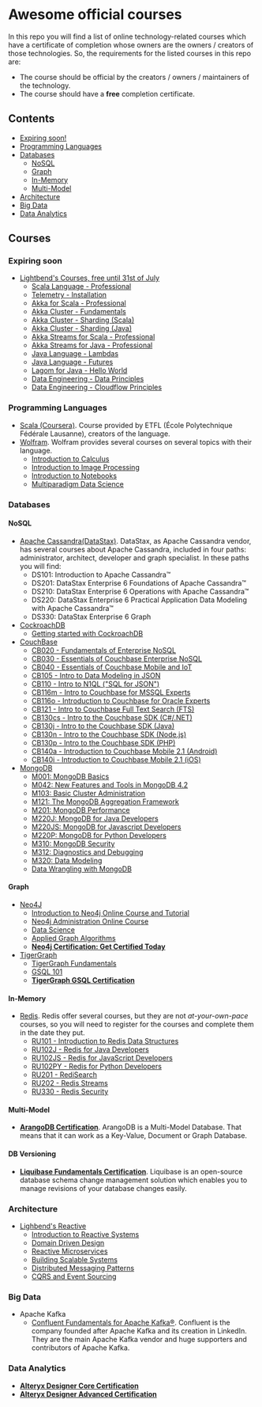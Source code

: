 # Awesome official courses
In this repo you will find a list of online technology-related courses which have a certificate of completion whose owners are the owners / creators of those technologies. So, the requirements for the listed courses in this repo are:
* The course should be official by the creators / owners / maintainers of the technology.
* The course should have a **free** completion certificate.

## Contents
* [Expiring soon!](#expiring-soon)
* [Programming Languages](#programming-languages)
* [Databases](#databases)
  * [NoSQL](#nosql)
  * [Graph](#graph)
  * [In-Memory](#in-memory)
  * [Multi-Model](#multi-model)
* [Architecture](#architecture)
* [Big Data](#big-data)
* [Data Analytics](#data-analytics)

## Courses
### Expiring soon
* [Lightbend's Courses, free until 31st of July](https://www.lightbend.com/blog/learn-reactive-akka-and-scala-with-free-online-training-from-lightbend-academy)
  * [Scala Language - Professional](https://academy.lightbend.com/courses/course-v1:lightbend+LSL-P-Scala-Language-Professional+v1/about)
  * [Telemetry - Installation](https://academy.lightbend.com/courses/course-v1:lightbend+LTM-Installation+v1/about)
  * [Akka for Scala - Professional](https://academy.lightbend.com/courses/course-v1:lightbend+LAS-P+v1/about)
  * [Akka Cluster - Fundamentals](https://academy.lightbend.com/courses/course-v1:lightbend+LAC-Fundamentals+v1/about)
  * [Akka Cluster - Sharding (Scala)](https://academy.lightbend.com/courses/course-v1:lightbend+LAC-Sharding-Scala-Classic+v1/about)
  * [Akka Cluster - Sharding (Java)](https://academy.lightbend.com/courses/course-v1:lightbend+LAC-Sharding-Java-Classic+v1/about)
  * [Akka Streams for Scala - Professional](https://academy.lightbend.com/courses/course-v1:lightbend+LTS-P+v1/about)
  * [Akka Streams for Java - Professional](https://academy.lightbend.com/courses/course-v1:lightbend+LTJ-P+v1/about)
  * [Java Language - Lambdas](https://academy.lightbend.com/courses/course-v1:lightbend+LJL-Lambdas+v1/about)
  * [Java Language - Futures](https://academy.lightbend.com/courses/course-v1:lightbend+LJL-Futures+v1/about)
  * [Lagom for Java - Hello World](https://academy.lightbend.com/courses/course-v1:lightbend+LLJ-HelloWorld+v1/about)
  * [Data Engineering - Data Principles](https://academy.lightbend.com/courses/course-v1:lightbend+LDE-DataPrinciples+v1/about)
  * [Data Engineering - Cloudflow Principles](https://academy.lightbend.com/courses/course-v1:lightbend+LDE-Cloudflow-Principles+v1/about)
  
### Programming Languages
* [Scala (Coursera)](https://www.coursera.org/specializations/scala). Course provided by ETFL (École Polytechnique Fédérale Lausanne), creators of the language.
* [Wolfram](https://www.wolfram.com/wolfram-u/). Wolfram provides several courses on several topics with their language.
  * [Introduction to Calculus](https://www.wolfram.com/wolfram-u/introduction-to-calculus/)
  * [Introduction to Image Processing](https://www.wolfram.com/wolfram-u/introduction-to-image-processing/)
  * [Introduction to Notebooks](https://www.wolfram.com/wolfram-u/introduction-to-notebooks/)
  * [Multiparadigm Data Science](https://www.wolfram.com/wolfram-u/multiparadigm-data-science/)
### Databases
#### NoSQL
* [Apache Cassandra(DataStax)](https://academy.datastax.com/paths). DataStax, as Apache Cassandra vendor, has several courses about Apache Cassandra, included in four paths: administrator, architect, developer and graph specialist. In these paths you will find:
  * DS101: Introduction to Apache Cassandra™
  * DS201: DataStax Enterprise 6 Foundations of Apache Cassandra™
  * DS210: DataStax Enterprise 6 Operations with Apache Cassandra™
  * DS220: DataStax Enterprise 6 Practical Application Data Modeling with Apache Cassandra™
  * DS330: DataStax Enterprise 6 Graph
* [CockroachDB](https://university.cockroachlabs.com/catalog)
  * [Getting started with CockroachDB](https://university.cockroachlabs.com/course/getting-started-with-cockroachdb)
* [CouchBase](https://learn.couchbase.com/store)
  * [CB020 - Fundamentals of Enterprise NoSQL](https://learn.couchbase.com/store/404597-cb020-fundamentals-of-enterprise-nosql)
  * [CB030 - Essentials of Couchbase Enterprise NoSQL](https://learn.couchbase.com/store/404622-cb030-essentials-of-couchbase-enterprise-nosql)
  * [CB040 - Essentials of Couchbase Mobile and IoT](https://learn.couchbase.com/store/404628-cb040-essentials-of-couchbase-mobile-and-iot)
  * [CB105 - Intro to Data Modeling in JSON](https://learn.couchbase.com/store/404673-cb105-intro-to-data-modeling-in-json)
  * [CB110 - Intro to N1QL ("SQL for JSON")](https://learn.couchbase.com/store/404675-cb110-intro-to-n1ql-sql-for-json)
  * [CB116m - Intro to Couchbase for MSSQL Experts](https://learn.couchbase.com/store/404716-cb116m-intro-to-couchbase-for-mssql-experts)
  * [CB116o - Introduction to Couchbase for Oracle Experts](https://learn.couchbase.com/store/400375-cb116o-introduction-to-couchbase-for-oracle-experts)
  * [CB121 - Intro to Couchbase Full Text Search (FTS)](https://learn.couchbase.com/store/509465-cb121-intro-to-couchbase-full-text-search-fts)
  * [CB130cs - Intro to the Couchbase SDK (C#/.NET)](https://learn.couchbase.com/store/404729-cb130cs-intro-to-the-couchbase-sdk-c-net)
  * [CB130j - Intro to the Couchbase SDK (Java)](https://learn.couchbase.com/store/403784-cb130j-intro-to-the-couchbase-sdk-java)
  * [CB130n - Intro to the Couchbase SDK (Node.js)](https://learn.couchbase.com/store/404736-cb130n-intro-to-the-couchbase-sdk-node-js)
  * [CB130p - Intro to the Couchbase SDK (PHP)](https://learn.couchbase.com/store/404158-cb130p-intro-to-the-couchbase-sdk-php)
  * [CB140a - Introduction to Couchbase Mobile 2.1 (Android)](https://learn.couchbase.com/store/476347-cb140a-introduction-to-couchbase-mobile-2-1-android)
  * [CB140i - Introduction to Couchbase Mobile 2.1 (iOS)](https://learn.couchbase.com/store/476338-cb140i-introduction-to-couchbase-mobile-2-1-ios)  
* [MongoDB](https://university.mongodb.com/courses/catalog)
  * [M001: MongoDB Basics](https://university.mongodb.com/courses/M001/about)
  * [M042: New Features and Tools in MongoDB 4.2](https://university.mongodb.com/courses/M042/about)
  * [M103: Basic Cluster Administration](https://university.mongodb.com/courses/M103/about)
  * [M121: The MongoDB Aggregation Framework](https://university.mongodb.com/courses/M121/about)
  * [M201: MongoDB Performance](https://university.mongodb.com/courses/M201/about)
  * [M220J: MongoDB for Java Developers](https://university.mongodb.com/courses/M220J/about)
  * [M220JS: MongoDB for Javascript Developers](https://university.mongodb.com/courses/M220JS/about)
  * [M220P: MongoDB for Python Developers](https://university.mongodb.com/courses/M220P/about)
  * [M310: MongoDB Security](https://university.mongodb.com/courses/M310/about)
  * [M312: Diagnostics and Debugging](https://university.mongodb.com/courses/M312/about)
  * [M320: Data Modeling](https://university.mongodb.com/courses/M320/about)
  * [Data Wrangling with MongoDB](https://www.udacity.com/course/data-wrangling-with-mongodb--ud032)

#### Graph
* [Neo4J](https://neo4j.com/graphacademy/)
  * [Introduction to Neo4j Online Course and Tutorial](https://neo4j.com/graphacademy/online-training/introduction-to-neo4j/)
  * [Neo4j Administration Online Course](https://neo4j.com/graphacademy/online-training/neo4j-administration/)
  * [Data Science](https://neo4j.com/graphacademy/online-training/data-science/)
  * [Applied Graph Algorithms](https://neo4j.com/graphacademy/online-training/applied-graph-algorithms/)
  * [**Neo4j Certification: Get Certified Today**](https://neo4j.com/graphacademy/neo4j-certification/)
* [TigerGraph](https://www.tigergraph.com/certification/)
  * [TigerGraph Fundamentals](https://www.tigergraph.com/certification-graph-fundamentals/)
  * [GSQL 101](https://www.tigergraph.com/certification-gsql-101/)
  * [**TigerGraph GSQL Certification**](https://www.proprofs.com/quiz-school/story.php?title=mjq5mtiwoa2i96)

#### In-Memory
* [Redis](https://university.redislabs.com/). Redis offer several courses, but they are not _at-your-own-pace_ courses, so you will need to register for the courses and complete them in the date they put.
  * [RU101 - Introduction to Redis Data Structures](https://university.redislabs.com/courses/ru101/)
  * [RU102J - Redis for Java Developers](https://university.redislabs.com/courses/ru102j/)
  * [RU102JS - Redis for JavaScript Developers](https://university.redislabs.com/courses/ru102js/)
  * [RU102PY - Redis for Python Developers](https://university.redislabs.com/courses/ru102py/)
  * [RU201 - RediSearch](https://university.redislabs.com/courses/ru201/)
  * [RU202 - Redis Streams](https://university.redislabs.com/courses/ru202/)
  * [RU330 - Redis Security](https://university.redislabs.com/courses/ru330/)
 
#### Multi-Model
* [**ArangoDB Certification**](https://www.arangodb.com/certification-exam/). ArangoDB is a Multi-Model Database. That means that it can work as a Key-Value, Document or Graph Database.

#### DB Versioning
* [**Liquibase Fundamentals Certification**](https://learn.liquibase.com/catalog/info/id:125). Liquibase is an open-source database schema change management solution which enables you to manage revisions of your database changes easily.

### Architecture
* [Lighbend's Reactive](https://www.lightbend.com/learn/lightbend-reactive-architecture)
  * [Introduction to Reactive Systems](https://cognitiveclass.ai/courses/reactive-architecture-introduction)
  * [Domain Driven Design](https://cognitiveclass.ai/courses/reactive-architecture-ddd)
  * [Reactive Microservices](https://cognitiveclass.ai/courses/reactive-architecture-microservices)
  * [Building Scalable Systems](https://cognitiveclass.ai/courses/reactive-architecture-building-scalable-systems)
  * [Distributed Messaging Patterns](https://cognitiveclass.ai/courses/reactive-architecture-dmp)
  * [CQRS and Event Sourcing](https://cognitiveclass.ai/courses/reactive-architecture-cqrs)


### Big Data
* Apache Kafka
  * [Confluent Fundamentals for Apache Kafka®](https://www.confluent.io/training/confluent-fundamentals). Confluent is the company founded after Apache Kafka and its creation in LinkedIn. They are the main Apache Kafka vendor and huge supporters and contributors of Apache Kafka.

### Data Analytics
* [**Alteryx Designer Core Certification**](https://community.alteryx.com/t5/Certification/bd-p/product-certification)
* [**Alteryx Designer Advanced Certification**](https://community.alteryx.com/t5/Certification/bd-p/product-certification)
